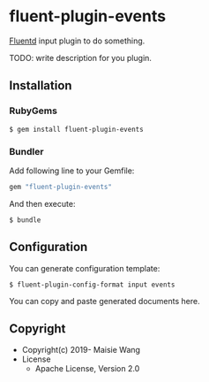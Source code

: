 # fluent-plugin-events

[Fluentd](https://fluentd.org/) input plugin to do something.

TODO: write description for you plugin.

## Installation

### RubyGems

```
$ gem install fluent-plugin-events
```

### Bundler

Add following line to your Gemfile:

```ruby
gem "fluent-plugin-events"
```

And then execute:

```
$ bundle
```

## Configuration

You can generate configuration template:

```
$ fluent-plugin-config-format input events
```

You can copy and paste generated documents here.

## Copyright

* Copyright(c) 2019- Maisie Wang
* License
  * Apache License, Version 2.0

